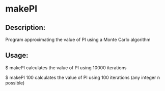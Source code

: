 makePI
======

Description:
------------
Program approximating the value of PI using a Monte Carlo algorithm

Usage:
------

$ makePI
calculates the value of PI using 10000 iterations

$ makePI 100
calculates the value of PI using 100 iterations (any integer n possible)
